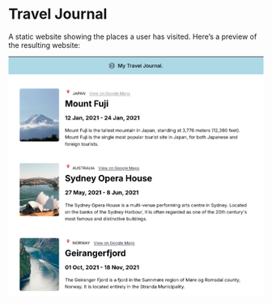 # Travel Journal

A static website showing the places a user has visited. Here’s a preview of the resulting website:

![Website Preview](https://github.com/up33anas/Travel-Journal/blob/main/public/images/result.png)
